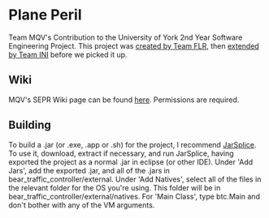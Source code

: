 Plane Peril
=======================

Team MQV's Contribution to the University of York 2nd Year Software Engineering Project. This project was [created by Team FLR](https://github.com/IMP1/bear_traffic_controller), then [extended by Team INI](https://github.com/CremboC/bear_traffic_controller/) before we picked it up.

Wiki
----
MQV's SEPR Wiki page can be found [here](http://www-module.cs.york.ac.uk/sepr/wiki/index.php?title=MQV). Permissions are required.

Building
--------
To build a .jar (or .exe, .app or .sh) for the project, I recommend [JarSplice](http://ninjacave.com/jarsplice).
To use it, download, extract if necessary, and run JarSplice, having exported the project as a normal .jar in eclipse (or other IDE).
Under 'Add Jars', add the exported .jar, and all of the .jars in bear_traffic_controller/external.
Under 'Add Natives', select all of the files in the relevant folder for the OS you're using. This folder will be in bear_traffic_controller/external/natives.
For 'Main Class', type btc.Main and don't bother with any of the VM arguments.
